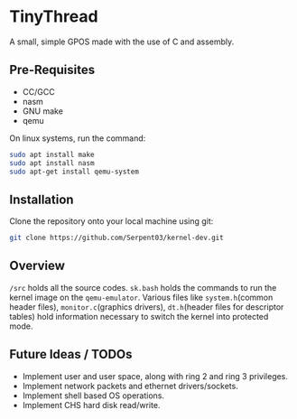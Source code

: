 # TinyThread

A small, simple GPOS made with the use of C and assembly. 

## Pre-Requisites
- CC/GCC
- nasm
- GNU make
- qemu

On linux systems, run the command:
```bash 
sudo apt install make
sudo apt install nasm
sudo apt-get install qemu-system
``` 

## Installation

Clone the repository onto your local machine using git:

```bash
git clone https://github.com/Serpent03/kernel-dev.git
```

## Overview

```/src``` holds all the source codes. ```sk.bash``` holds the commands to run the kernel image on the ```qemu-emulator```. Various files like `system.h`(common header files), `monitor.c`(graphics drivers), `dt.h`(header files for descriptor tables) hold information necessary to switch the kernel into protected mode.

## Future Ideas / TODOs

- Implement user and user space, along with ring 2 and ring 3 privileges.
- Implement network packets and ethernet drivers/sockets.
- Implement shell based OS operations.
- Implement CHS hard disk read/write.
